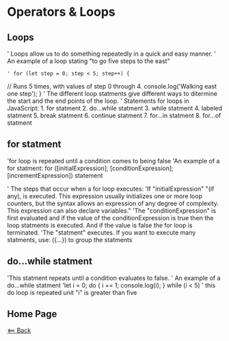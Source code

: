 # Operators & Loops

## Loops

' Loops allow us to do something repeatedly in a quick and easy manner.
' An example of a loop stating "to go five steps to the east"

    ' for (let step = 0; step < 5; step++) {
  // Runs 5 times, with values of step 0 through 4.
  console.log('Walking east one step');
}
' The different loop statments give different ways to ditermine the start and the end points of the loop.
' Statements for loops in JavaScript:
    1. for statment
    2. do...while statment
    3. while statment
    4. labeled statment
    5. break statment
    6. continue statment
    7. for...in statment
    8. for...of statment

## for statment

'for loop is repeated until a condition comes to being false
'An example of a for statment:
for ([initialExpression]; [conditionExpression]; [incrementExpression])
  statement

' The steps that occur when a for loop executes:
    'If "initialExpression" "(if any), is executed. This expression usually initializes one or more loop counters, but the syntax allows an expression of any degree of complexity. This expression can also declare variables."
    'The "conditionExpression" is first evaluated and if the value of the conditionExpression is true then the loop statments is executed. And if the value is false the for loop is terminated.
    'The "statment" executes. If you want to execute many statments, use: ({...}) to group the statments

## do...while statment

'This statment repeats until a condition evaluates to false.
' An example of a do...while statment
'let i = 0;
do {
  i += 1;
  console.log(i);
} while (i < 5)
' this do loop is repeated unit "i" is greater than five



## Home Page

[<== Back](https://denekm.github.io/reading-notes/)